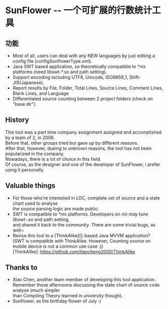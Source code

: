 SunFlower -- 一个可扩展的行数统计工具
=====================================

功能
------
* Most of all, users can deal with any NEW languages by just editing a config file (configSunflowerType.xml).
* Java SWT based application, so theoretically compatible to \*nix platforms (need libswt-\*.so and path setting).
* Support encoding including UTF8, Unicode, ISO8859_1, Shift-JIS(Japanese).
* Report results by File, Folder, Total Lines, Source Lines, Comment Lines, Blank Lines, and Language
* Differentiated source counting between 2 project folders (check on "base dir"). 

History
-------
This tool was a part time company assignment assigned and accomplished by a team of 2, in 2006.  
Before that, other groups tried but gave up by different reasons.  
After that, however, dueing to unknown reasons, the tool has not been popularized in the company.  
Nowadays, there is a lot of choice in this field.  
Of course, as the designer and one of the developer of SunFlower, i prefer using it personally.  

Valuable things
---------------
* For those who're interested in LOC, complete set of source and a state chart used to analyse  
  the source parsing logic are made public.
* SWT is compatible to *nix platforms. Developers on *nix may tune libswt-*.so and path setting,  
  and shared it back to the community. There are some trivial bugs, as well~
* Revise this tool to a [ThinkAlike][]-based Java MVVM application?  
  (SWT is compatible with ThinkAlike. However, Counting source on mobile device is not a common use case :))  
  [ThinkAlike]: https://github.com/tiancheng2000/ThinkAlike

Thanks to 
---------
* Xiao Chen, another team member of developing this tool application.  
  Remember those afternoons discussing the state chart of source code analyse (much simpler  
  than Compiling Theory learned in university though).
* Sunflower, as the birthday flower of July :) 

